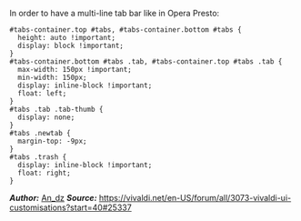 In order to have a multi-line tab bar like in Opera Presto:

    #tabs-container.top #tabs, #tabs-container.bottom #tabs {
      height: auto !important;
      display: block !important;
    }
    #tabs-container.bottom #tabs .tab, #tabs-container.top #tabs .tab {
      max-width: 150px !important;
      min-width: 150px;
      display: inline-block !important;
      float: left;
    }
    #tabs .tab .tab-thumb {
      display: none;
    }
    #tabs .newtab {
      margin-top: -9px; 
    }
    #tabs .trash {
      display: inline-block !important;
      float: right;
    }

***Author:*** [An_dz](https://vivaldi.net/en-US/easysocial-dashboard/profile/15939)
***Source:*** https://vivaldi.net/en-US/forum/all/3073-vivaldi-ui-customisations?start=40#25337
